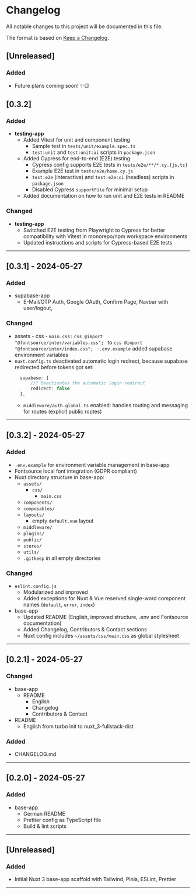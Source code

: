 # Changelog

All notable changes to this project will be documented in this file.

The format is based on [Keep a Changelog](https://keepachangelog.com/en/1.0.0/).

## [Unreleased]

### Added

- Future plans coming soon! ✨😉


## [0.3.2]

### Added
- **testing-app**
  - Added Vitest for unit and component testing
    - Sample test in `tests/unit/example.spec.ts`
    - `test:unit` and `test:unit:ui` scripts in `package.json`
  - Added Cypress for end-to-end (E2E) testing
    - Cypress config supports E2E tests in `tests/e2e/**/*.cy.{js,ts}`
    - Example E2E test in `tests/e2e/home.cy.js`
    - `test:e2e` (interactive) and `test:e2e:ci` (headless) scripts in `package.json`
    - Disabled Cypress `supportFile` for minimal setup
  - Added documentation on how to run unit and E2E tests in README

### Changed
- **testing-app**
  - Switched E2E testing from Playwright to Cypress for better compatibility with Vitest in monorepo/npm workspace environments
  - Updated instructions and scripts for Cypress-based E2E tests



---

## [0.3.1] - 2024-05-27

### Added

- supabase-app
  - E-Mail/OTP Auth, Google OAuth, Confirm Page, Navbar with user/logout,

### Changed

- assets - css - `main.css:`
  `css
        @import "@fontsource/inter/variables.css";
        `
  to
  `css
        @import "@fontsource/inter/index.css";
        ` -`.env.example` added supabase environment variables
- `nuxt.config.ts` deactivated automatic login redirect, because supabase redirected before tokens got set:
  ```ts
    supabase: {
        //? Deactivates the automatic login redirect
        redirect: false
    },
  ```
  - `middleware/auth.global.ts` enabled: handles routing and messaging for routes (explicit public routes)

---

## [0.3.2] - 2024-05-27

### Added

- `.env.example` for environment variable management in base-app
- Fontsource local font integration (GDPR compliant)
- Nuxt directory structure in base-app:
  - `assets/`
    - `css/`
      - `main.css`
  - `components/`
  - `composables/`
  - `layouts/`
    - empty `default.vue` layout
  - `middleware/`
  - `plugins/`
  - `public/`
  - `stores/`
  - `utils/`
  - `.gitkeep` in all empty directories

### Changed

- `eslint.config.js`
  - Modularized and improved
  - Added exceptions for Nuxt & Vue reserved single-word component names (`default`, `error`, `index`)
- base-app
  - Updated README (English, improved structure, .env and Fontsource documentation)
  - Added Changelog, Contributors & Contact sections
  - Nuxt config includes `~/assets/css/main.css` as global stylesheet

---

## [0.2.1] - 2024-05-27

### Changed

- base-app
  - README
    - English
    - Changelog
    - Contributors & Contact
- README
  - English from turbo init to nuxt_3-fullstack-dist

### Added

- CHANGELOG.md

---

## [0.2.0] - 2024-05-27

### Added

- base-app
  - German README
  - Prettier config as TypeScript file
  - Build & lint scripts

---

## [Unreleased]

### Added

- Initial Nuxt 3 base-app scaffold with Tailwind, Pinia, ESLint, Prettier

---
